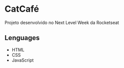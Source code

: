 # CatCafé

Projeto desenvolvido no Next Level Week da Rocketseat

## Lenguages
- HTML
- CSS
- JavaScript
